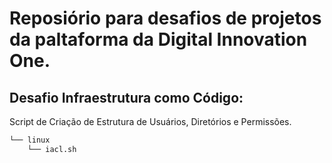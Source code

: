 # Reposiório para desafios de projetos da paltaforma da Digital Innovation One.

## Desafio Infraestrutura como Código:

Script de Criação de Estrutura de Usuários, Diretórios e Permissões.

```sh
└── linux
    └── iacl.sh
```
